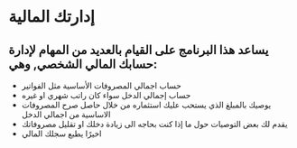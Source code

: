 #  إدارتك المالية 

## يساعد هذا البرنامج على القيام بالعديد من المهام لإدارة حسابك المالي الشخصي, وهي:

-	حساب اجمالي المصروفات الأساسية مثل الفواتير 
-	حساب إجمالي الدخل سواء كان راتب شهري او غيره 
-	يوصيك بالمبلغ الذي يستحب عليك استثماره من خلال حاصل صرح المصروفات الاساسية من اجمالي الدخل 
-	يقدم لك بعض التوصيات حول ما إذا كنت بحاجه الى زيادة دخلك او تقليل مصروفاتك 
-	اخيرًا يطبع سجلك المالي